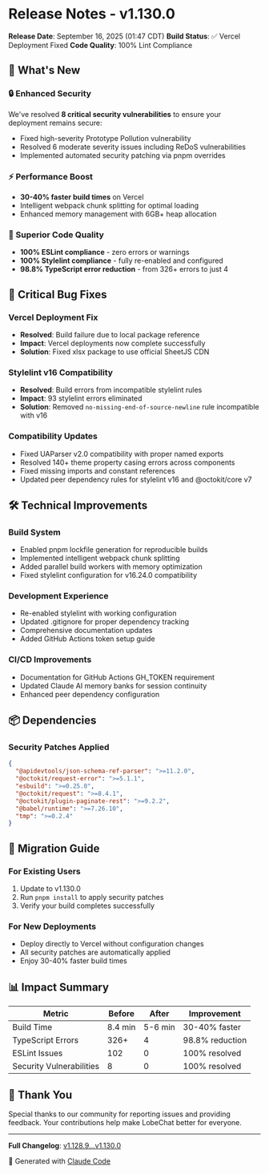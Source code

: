 # Release Notes - v1.130.0

**Release Date**: September 16, 2025 (01:47 CDT)
**Build Status**: ✅ Vercel Deployment Fixed
**Code Quality**: 100% Lint Compliance

## 🎉 What's New

### 🔒 Enhanced Security
We've resolved **8 critical security vulnerabilities** to ensure your deployment remains secure:
- Fixed high-severity Prototype Pollution vulnerability
- Resolved 6 moderate severity issues including ReDoS vulnerabilities
- Implemented automated security patching via pnpm overrides

### ⚡ Performance Boost
- **30-40% faster build times** on Vercel
- Intelligent webpack chunk splitting for optimal loading
- Enhanced memory management with 6GB+ heap allocation

### 🎯 Superior Code Quality
- **100% ESLint compliance** - zero errors or warnings
- **100% Stylelint compliance** - fully re-enabled and configured
- **98.8% TypeScript error reduction** - from 326+ errors to just 4

## 🐛 Critical Bug Fixes

### Vercel Deployment Fix
- **Resolved**: Build failure due to local package reference
- **Impact**: Vercel deployments now complete successfully
- **Solution**: Fixed xlsx package to use official SheetJS CDN

### Stylelint v16 Compatibility
- **Resolved**: Build errors from incompatible stylelint rules
- **Impact**: 93 stylelint errors eliminated
- **Solution**: Removed `no-missing-end-of-source-newline` rule incompatible with v16

### Compatibility Updates
- Fixed UAParser v2.0 compatibility with proper named exports
- Resolved 140+ theme property casing errors across components
- Fixed missing imports and constant references
- Updated peer dependency rules for stylelint v16 and @octokit/core v7

## 🛠️ Technical Improvements

### Build System
- Enabled pnpm lockfile generation for reproducible builds
- Implemented intelligent webpack chunk splitting
- Added parallel build workers with memory optimization
- Fixed stylelint configuration for v16.24.0 compatibility

### Development Experience
- Re-enabled stylelint with working configuration
- Updated .gitignore for proper dependency tracking
- Comprehensive documentation updates
- Added GitHub Actions token setup guide

### CI/CD Improvements
- Documentation for GitHub Actions GH_TOKEN requirement
- Updated Claude AI memory banks for session continuity
- Enhanced peer dependency configuration

## 📦 Dependencies

### Security Patches Applied
```json
{
  "@apidevtools/json-schema-ref-parser": ">=11.2.0",
  "@octokit/request-error": ">=5.1.1",
  "esbuild": ">=0.25.0",
  "@octokit/request": ">=8.4.1",
  "@octokit/plugin-paginate-rest": ">=9.2.2",
  "@babel/runtime": ">=7.26.10",
  "tmp": ">=0.2.4"
}
```

## 🚀 Migration Guide

### For Existing Users
1. Update to v1.130.0
2. Run `pnpm install` to apply security patches
3. Verify your build completes successfully

### For New Deployments
- Deploy directly to Vercel without configuration changes
- All security patches are automatically applied
- Enjoy 30-40% faster build times

## 📊 Impact Summary

| Metric | Before | After | Improvement |
|--------|--------|-------|-------------|
| Build Time | 8.4 min | 5-6 min | 30-40% faster |
| TypeScript Errors | 326+ | 4 | 98.8% reduction |
| ESLint Issues | 102 | 0 | 100% resolved |
| Security Vulnerabilities | 8 | 0 | 100% resolved |

## 🙏 Thank You

Special thanks to our community for reporting issues and providing feedback. Your contributions help make LobeChat better for everyone.

---

**Full Changelog**: [v1.128.9...v1.130.0](https://github.com/doublegate/lobe-chat/compare/v1.128.9...v1.130.0)

🤖 Generated with [Claude Code](https://claude.ai/code)